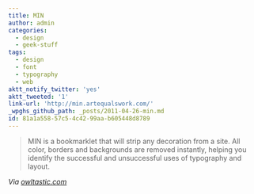 ```yaml
---
title: MIN
author: admin
categories:
  - design
  - geek-stuff
tags:
  - design
  - font
  - typography
  - web
aktt_notify_twitter: 'yes'
aktt_tweeted: '1'
link-url: 'http://min.artequalswork.com/'
_wpghs_github_path: _posts/2011-04-26-min.md
id: 81a1a558-57c5-4c42-99aa-b605448d8789
---
```

<blockquote><p>MIN is a bookmarklet that will strip any decoration from a site. All color, borders and backgrounds are removed instantly, helping you identify the successful and unsuccessful uses of typography and layout.</p></blockquote>
<p><em>Via <a href="http://owltastic.com/2011/04/making-the-type-look-better/">owltastic.com</a></em></p>
